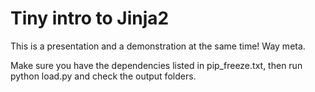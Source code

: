 Tiny intro to Jinja2
====================

This is a presentation and a demonstration at the same time!
Way meta.

Make sure you have the dependencies listed in pip_freeze.txt,
then run python load.py and check the output folders.
